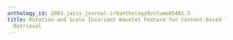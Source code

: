 ```yaml
---
anthology_id: 2003.jasis_journal-ir0anthology0volumeA54A1.5
title: Rotation and Scale Invariant Wavelet Feature for Content-based Texture Image
  Retrieval
---
```

